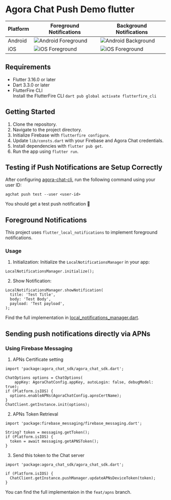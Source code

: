 # Agora Chat Push Demo flutter 

| Platform | Foreground Notifications | Background Notifications |
|----------|----------|----------|
| Android | ![Android Foreground](./screenshots/android_foreground.png) | ![Android Background](./screenshots/android_background.png)  |
| iOS | ![iOS Foreground](./screenshots/iOS_foreground.PNG) | ![iOS Foreground](./screenshots/iOS_background.PNG) |

## Requirements

* Flutter 3.16.0 or later
* Dart 3.3.0 or later
* FlutterFire CLI   
  Install the FlutterFire CLI `dart pub global activate flutterfire_cli`

## Getting Started

1. Clone the repository.
2. Navigate to the project directory.
3. Initialize Firebase with `flutterfire configure`.
4. Update `lib/consts.dart` with your Firebase and Agora Chat credentials.
5. Install dependencies with `flutter pub get`.
6. Run the app using `flutter run`.

## Testing if Push Notifications are Setup Correctly
After configuring [agora-chat-cli](https://github.com/ycj3/agora-chat-cli), run the following command using your user ID:
```
agchat push test --user <user-id>
```

You should get a test push notification 🍺

## Foreground Notifications
This project uses `flutter_local_notifications` to implement foreground notifications.
### Usage
1. Initialization:
Initialize the `LocalNotificationsManager` in your app:
```
LocalNotificationsManager.initialize();
```

2. Show Notification:
```
LocalNotificationsManager.showNotification(
  title: 'Test Title',
  body: 'Test Body',
  payload: 'Test payload',
);
```
Find the full implementation in [local_notifications_manager.dart](https://github.com/ycj3/agora-chat-push-demo-flutter/blob/main/lib/notifications/local_notifications_manager.dart).

## Sending push notifications directly via APNs
### Using Firebase Messaging
1. APNs Certificate setting
```
import 'package:agora_chat_sdk/agora_chat_sdk.dart';

ChatOptions options = ChatOptions(
    appKey: AgoraChatConfig.appKey, autoLogin: false, debugModel: true);
if (Platform.isIOS) {
  options.enableAPNs(AgoraChatConfig.apnsCertName);
}
ChatClient.getInstance.init(options);
```
2. APNs Token Retrieval
```
import 'package:firebase_messaging/firebase_messaging.dart';

String? token = messaging.getToken();
if (Platform.isIOS) {
  token = await messaging.getAPNSToken();
}
```
3. Send this token to the Chat server
```
import 'package:agora_chat_sdk/agora_chat_sdk.dart';

if (Platform.isIOS) {
  ChatClient.getInstance.pushManager.updateAPNsDeviceToken(token);
}
```
You can find the full implementaion in the `feat/apns` branch.
